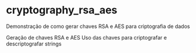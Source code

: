 # cryptography_rsa_aes
Demonstração de como gerar chaves RSA e AES para criptografia de dados

Geração de chaves RSA e AES
Uso das chaves para criptografar e descriptografar strings

